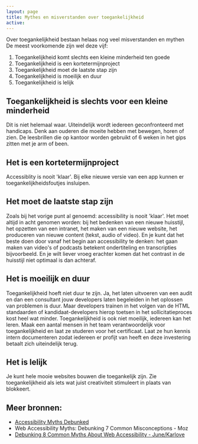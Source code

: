 ```yaml
--- 
layout: page
title: Mythes en misverstanden over toegankelijkheid
active: 
---
```


<p>Over toegankelijkheid bestaan helaas nog veel misverstanden en mythen De meest voorkomende zijn wel deze vijf:</p>

1. Toegankelijkheid komt slechts een kleine minderheid ten goede
2. Toegankelijkheid is een kortetermijnproject
3. Toegankelijkheid moet de laatste stap zijn
4. Toegankelijkheid is moeilijk en duur
5. Toegankelijkheid is lelijk

<h2>Toegankelijkheid is slechts voor een kleine minderheid</h2>
<p>Dit is niet helemaal waar. Uiteindelijk wordt iedereen geconfronteerd met handicaps. Denk aan ouderen die moeite hebben met bewegen, horen of zien. De leesbrillen die op kantoor worden gebruikt of 6 weken in het gips zitten met je arm of been.</p>

<h2>Het is een kortetermijnproject</h2>
<p>Accessiblity is nooit 'klaar'. Bij elke nieuwe versie van een app kunnen er toegankelijkheidsfoutjes insluipen.</p>

<h2>Het moet de laatste stap zijn</h2>
<p>Zoals bij het vorige punt al genoemd: accessibility is nooit 'klaar'. Het moet altijd in acht genomen worden: bij het bedenken van een nieuwe huisstijl, het opzetten van een intranet, het maken van een nieuwe website, het produceren van nieuwe content (tekst, audio of video). En je kunt dat het beste doen door vanaf het begin aan accessibility te denken: het gaan maken van video's of podcasts betekent ondertiteling en transcripties bijvoorbeeld. En je wilt liever vroeg erachter komen dat het contrast in de huisstijl niet optimaal is dan achteraf.</p> 

<h2>Het is moeilijk en duur</h2>
<p>Toegankelijkheid hoeft niet duur te zijn. Ja, het laten uitvoeren van een audit en dan een consultant jouw developers laten begeleiden in het oplossen van problemen is duur. Maar developers trainen in het volgen van de HTML standaarden of kandidaat-developers hierop toetsen in het sollicitatieproces kost heel wat minder. Toegankelijkheid is ook niet moeilijk, iedereen kan het leren. Maak een aantal mensen in het team verantwoordelijk voor toegankelijkheid en laat ze studeren voor het certificaat. Laat ze hun kennis intern documenteren zodat iedereen er profijt van heeft en deze investering betaalt zich uiteindelijk terug.</p>

<h2>Het is lelijk</h2>
<p>Je kunt hele mooie websites bouwen die toegankelijk zijn. Zie toegankelijkheid als iets wat juist creativiteit stimuleert in plaats van blokkeert.</p>

<h2>Meer bronnen:</h2>
<ul>
    <li><a href="https://a11ymyths.com/">Accessibility Myths Debunked</a></li>
    <li><a href="https://moz.com/blog/web-accessibility-myths"></a>Web Accessibility Myths: Debunking 7 Common Misconceptions - Moz</li>
    <li><a href="https://www.junekarlove.com/insights/debunking-common-myths-about-web-accessibility">Debunking 8 Common Myths About Web Accessibility - June/Karlove</a></li>
</ul>